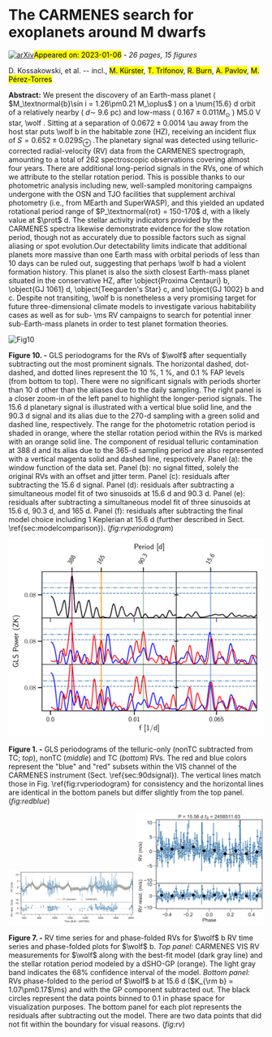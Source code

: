 <div class="macros" style="visibility:hidden;">
$\newcommand{\ensuremath}{}$
$\newcommand{\xspace}{}$
$\newcommand{\object}[1]{\texttt{#1}}$
$\newcommand{\farcs}{{.}''}$
$\newcommand{\farcm}{{.}'}$
$\newcommand{\arcsec}{''}$
$\newcommand{\arcmin}{'}$
$\newcommand{\ion}[2]{#1#2}$
$\newcommand{\textsc}[1]{\textrm{#1}}$
$\newcommand{\hl}[1]{\textrm{#1}}$
$\newcommand{\au}{au}$
$\newcommand{\juliet}{\texttt{juliet}}$
$\newcommand{\serval}{\texttt{serval}}$
$\newcommand{\raccoon}{\texttt{raccoon}}$
$\newcommand{\exostriker}{\texttt{Exo-Striker}}$
$\newcommand{\aliasfinder}{\texttt{AliasFinder}}$
$\newcommand{\tess}{TESS}$
$\newcommand{\gaia}{\textit{Gaia}}$
$\newcommand{\jwst}{JWST}$
$\newcommand{\wolf}{Wolf~1069}$
$\newcommand{\inst}[1]{\unskip^{\instrefs{#1}}}$
$\newcommand{\ms}{m s^{-1}}$
$\newcommand{\mearth}{M_\oplus}$
$\newcommand{\rearth}{R_\oplus}$
$\newcommand{\prot}{169.3^{+3.7}_{-3.6}}$
$\newcommand{\scsep}{\newcommand{\}{scsep}{,}}$
$\newcommand{\}{scsep}$</div>

<div class="macros" style="visibility:hidden;">
$\newcommand{\ensuremath}{}$
$\newcommand{\xspace}{}$
$\newcommand{\object}[1]{\texttt{#1}}$
$\newcommand{\farcs}{{.}''}$
$\newcommand{\farcm}{{.}'}$
$\newcommand{\arcsec}{''}$
$\newcommand{\arcmin}{'}$
$\newcommand{\ion}[2]{#1#2}$
$\newcommand{\textsc}[1]{\textrm{#1}}$
$\newcommand{\hl}[1]{\textrm{#1}}$
$\newcommand{\au}{au}$
$\newcommand{\juliet}{\texttt{juliet}}$
$\newcommand{\serval}{\texttt{serval}}$
$\newcommand{\raccoon}{\texttt{raccoon}}$
$\newcommand{\exostriker}{\texttt{Exo-Striker}}$
$\newcommand{\aliasfinder}{\texttt{AliasFinder}}$
$\newcommand{\tess}{TESS}$
$\newcommand{\gaia}{\textit{Gaia}}$
$\newcommand{\jwst}{JWST}$
$\newcommand{\wolf}{Wolf~1069}$
$\newcommand{\inst}[1]{\unskip^{\instrefs{#1}}}$
$\newcommand{\ms}{m s^{-1}}$
$\newcommand{\mearth}{M_\oplus}$
$\newcommand{\rearth}{R_\oplus}$
$\newcommand{\prot}{169.3^{+3.7}_{-3.6}}$
$\newcommand{\scsep}{\newcommand{\}{scsep}{,}}$
$\newcommand{\}{scsep}$</div>



<div id="title">

# The CARMENES search for exoplanets around M dwarfs

</div>
<div id="comments">

[![arXiv](https://img.shields.io/badge/arXiv-2301.02477-b31b1b.svg)](https://arxiv.org/abs/2301.02477)<mark>Appeared on: 2023-01-06</mark> - _26 pages, 15 figures_

</div>
<div id="authors">

D. Kossakowski, et al. -- incl., <mark>M. Kürster</mark>, <mark>T. Trifonov</mark>, <mark>R. Burn</mark>, <mark>A. Pavlov</mark>, <mark>M. Pérez-Torres</mark>

</div>
<div id="abstract">

**Abstract:** We present the discovery of an Earth-mass planet ( $M_\textnormal{b}\sin i = 1.26\pm0.21 M_\oplus$ ) on a \num{15.6} d orbit of a relatively nearby ( $d \sim$ 9.6 pc) and low-mass ( $0.167 \pm 0.011 M_\odot$ ) M5.0 V star, \wolf . Sitting at a separation of $0.0672\pm0.0014$ \au away from the host star puts \wolf b in the habitable zone (HZ), receiving an incident flux of $S = 0.652\pm 0.029 S_\oplus$ .The planetary signal was detected using telluric-corrected radial-velocity (RV) data from the CARMENES spectrograph, amounting to a total of 262 spectroscopic observations covering almost four years. There are additional long-period signals in the RVs, one of which we attribute to the stellar rotation period. This is possible thanks to our photometric analysis including new, well-sampled monitoring campaigns undergone with the OSN and TJO facilities that supplement archival photometry (i.e., from MEarth and SuperWASP), and this yielded an updated rotational period range of $P_\textnormal{rot} = 150-170$ d, with a likely value at $\prot$ d. The stellar activity indicators provided by the CARMENES spectra likewise demonstrate evidence for the slow rotation period, though not as accurately due to possible factors such as signal aliasing or spot evolution.Our detectability limits indicate that additional planets more massive than one Earth mass with orbital periods of less than 10 days can be ruled out, suggesting that perhaps \wolf b had a violent formation history. This planet is also the sixth closest Earth-mass planet situated in the conservative HZ, after \object{Proxima Centauri} b, \object{GJ 1061} d, \object{Teegarden's Star} c, and \object{GJ 1002} b and c. Despite not transiting, \wolf b is nonetheless a very promising target for future three-dimensional climate models to investigate various habitability cases as well as for sub- \ms RV campaigns to search for potential inner sub-Earth-mass planets in order to test planet formation theories.

</div>

<div id="div_fig1">

<img src="tmp_2301.02477/./20221205_wolf1069_periodogram_carmvis_rv_tellcorr_2cols_equalzoom.png" alt="Fig10" width="100%"/>

**Figure 10. -** GLS periodograms for the RVs of $\wolf$ after sequentially subtracting out the most prominent signals. The horizontal dashed, dot-dashed, and dotted lines represent the 10 \%, 1 \%, and 0.1 \% FAP levels (from bottom to top). There were no significant signals with periods shorter than 10 d other than the aliases due to the daily sampling. The right panel is a closer zoom-in of the left panel to highlight the longer-period signals.
    The 15.6 d planetary signal is illustrated with a vertical blue solid line, and the 90.3 d signal and its alias due to the 270-d sampling with a green solid and dashed line, respectively. The range for the photometric rotation period is shaded in orange, where the stellar rotation period within the RVs is marked with an orange solid line.
    The component of residual telluric contamination at 388 d and its alias due to the 365-d sampling period are also represented with a vertical magenta solid and dashed line, respectively.
    Panel (a): the window function of the data set. Panel (b): no signal fitted, solely the original RVs with an offset and jitter term. Panel (c): residuals after subtracting the 15.6 d signal. Panel (d): residuals after subtracting a simultaneous model fit of two sinusoids at 15.6 d and 90.3 d. Panel (e): residuals after subtracting a simultaneous model fit of three sinusoids at 15.6 d, 90.3 d, and 165 d. Panel (f): residuals after subtracting the final model choice including 1 Keplerian at 15.6 d (further described in Sect. \ref{sec:modelcomparison}).
     (*fig:rvperiodogram*)

</div>
<div id="div_fig2">

<img src="tmp_2301.02477/./20221205_wolf1069_periodogram_carmvis_tellcorr_2121_bluered_2cols_zoom_martinfap.png" alt="Fig1" width="100%"/>

**Figure 1. -** GLS periodograms of the telluric-only (nonTC subtracted from TC; _top_), nonTC (_middle_) and TC (_bottom_) RVs. The red and blue colors represent the "blue" and "red" subsets within the VIS channel of the CARMENES instrument (Sect. \ref{sec:90dsignal}). The vertical lines match those in Fig. \ref{fig:rvperiodogram} for consistency and the horizontal lines are identical in the bottom panels but differ slightly from the top panel.
     (*fig:redblue*)

</div>
<div id="div_fig3">

<img src="tmp_2301.02477/./rv_vs_time.png" alt="Fig7.1" width="50%"/><img src="tmp_2301.02477/./phased_rv_pl1.png" alt="Fig7.2" width="50%"/>

**Figure 7. -** RV time series for and phase-folded RVs for $\wolf$ b
RV time series and phase-folded plots for $\wolf$ b.
_Top panel:_ CARMENES VIS RV measurements for $\wolf$  along with the best-fit model (dark gray line) and the stellar rotation period modeled by a dSHO-GP (orange). The light gray band indicates the 68\% confidence interval of the model. _Bottom panel:_ RVs phase-folded to the period of $\wolf$ b at 15.6 d ($K_{\rm b} = 1.07\pm0.17$\ms) and with the GP component subtracted out. The black circles represent the data points binned to 0.1 in phase space for visualization purposes. The bottom panel for each plot represents the residuals after subtracting out the model. There are two data points that did not fit within the boundary for visual reasons. (*fig:rv*)

</div>